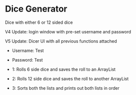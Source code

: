 # Dice Generator
Dice with either 6 or 12 sided dice

V4 Update: login window with pre-set username and password

V5 Update: Dicer UI with all previous functions attached

* Username: Test
* Password: Test

* 1: Rolls 6 side dice and saves the roll to an ArrayList

* 2: Rolls 12 side dice and saves the roll to another ArrayList

* 3: Sorts both the lists and prints out both lists in order
